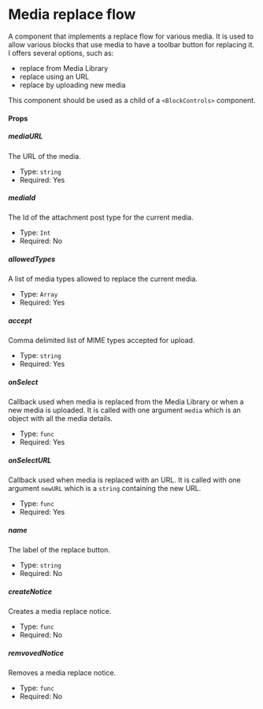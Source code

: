 # Media replace flow

A component that implements a replace flow for various media. It is used to allow various blocks that use media to have a toolbar button for replacing it. I offers several options, such as:

- replace from Media Library
- replace using an URL
- replace by uploading new media

This component should be used as a child of a `<BlockControls>` component.

#### Props

##### mediaURL

The URL of the media.

- Type: `string`
- Required: Yes

##### mediaId

The Id of the attachment post type for the current media.

- Type: `Int`
- Required: No

##### allowedTypes

A list of media types allowed to replace the current media.

- Type: `Array`
- Required: Yes

##### accept

Comma delimited list of MIME types accepted for upload.

- Type: `string`
- Required: Yes

##### onSelect

Callback used when media is replaced from the Media Library or when a new media is uploaded. It is called with one argument `media` which is an object with all the media details.

- Type: `func`
- Required: Yes

##### onSelectURL

Callback used when media is replaced with an URL. It is called with one argument `newURL` which is a `string` containing the new URL.

- Type: `func`
- Required: Yes

##### name

The label of the replace button.

- Type: `string`
- Required: No

##### createNotice

Creates a media replace notice.

- Type: `func`
- Required: No

##### remvovedNotice

Removes a media replace notice.

- Type: `func`
- Required: No